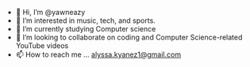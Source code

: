 - 👋 Hi, I’m @yawneazy
- 👀 I’m interested in music, tech, and sports.
- 🌱 I’m currently studying Computer science
- 💞️ I’m looking to collaborate on coding and Computer Science-related YouTube videos
- 📫 How to reach me ... alyssa.kyanez1@gmail.com

<!---
yawneazy/yawneazy is a ✨ special ✨ repository because its `README.md` (this file) appears on your GitHub profile.
You can click the Preview link to take a look at your changes.
--->
